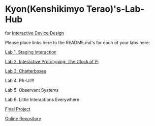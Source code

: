 # Kyon(Kenshikimyo Terao)'s-Lab-Hub
for [Interactive Device Design](https://github.com/FAR-Lab/Developing-and-Designing-Interactive-Devices/)

Please place links here to the README.md's for each of your labs here:

[Lab 1. Staging Interaction](https://github.com/rye-m/Interactive-Lab-Hub/blob/Fall2023/Lab%201/README.md)

[Lab 2. Interactive Prototyping: The Clock of Pi](https://github.com/rye-m/Interactive-Lab-Hub/tree/Fall2023/Lab%202)

[Lab 3. Chatterboxes](Lab%203/)

Lab 4. Ph-UI!!!

Lab 5. Observant Systems

Lab 6. Little Interactions Everywhere

[Final Project](https://github.com/FAR-Lab/Developing-and-Designing-Interactive-Devices/blob/2023Fall/FinalProject.md)

[Online Repository](https://github.com/FAR-Lab/Developing-and-Designing-Interactive-Devices/blob/2023Fall/FinalProject.md)

